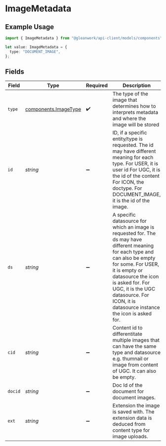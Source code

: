 # ImageMetadata

## Example Usage

```typescript
import { ImageMetadata } from "@gleanwork/api-client/models/components";

let value: ImageMetadata = {
  type: "DOCUMENT_IMAGE",
};
```

## Fields

| Field                                                                                                                                                                                                                                                                                               | Type                                                                                                                                                                                                                                                                                                | Required                                                                                                                                                                                                                                                                                            | Description                                                                                                                                                                                                                                                                                         |
| --------------------------------------------------------------------------------------------------------------------------------------------------------------------------------------------------------------------------------------------------------------------------------------------------- | --------------------------------------------------------------------------------------------------------------------------------------------------------------------------------------------------------------------------------------------------------------------------------------------------- | --------------------------------------------------------------------------------------------------------------------------------------------------------------------------------------------------------------------------------------------------------------------------------------------------- | --------------------------------------------------------------------------------------------------------------------------------------------------------------------------------------------------------------------------------------------------------------------------------------------------- |
| `type`                                                                                                                                                                                                                                                                                              | [components.ImageType](../../models/components/imagetype.md)                                                                                                                                                                                                                                        | :heavy_check_mark:                                                                                                                                                                                                                                                                                  | The type of the image that determines how to interprets metadata and where the image will be stored                                                                                                                                                                                                 |
| `id`                                                                                                                                                                                                                                                                                                | *string*                                                                                                                                                                                                                                                                                            | :heavy_minus_sign:                                                                                                                                                                                                                                                                                  | ID, if a specific entity/type is requested. The id may have different meaning for each type. For USER, it is user id For UGC, it is the id of the content For ICON, the doctype. For DOCUMENT_IMAGE, it is the id of the image.                                                                     |
| `ds`                                                                                                                                                                                                                                                                                                | *string*                                                                                                                                                                                                                                                                                            | :heavy_minus_sign:                                                                                                                                                                                                                                                                                  | A specific datasource for which an image is requested for. The ds may have different meaning for each type and can also be empty for some. For USER, it is empty or datasource the icon is asked for. For UGC, it is the UGC datasource. For ICON, it is datasource instance the icon is asked for. |
| `cid`                                                                                                                                                                                                                                                                                               | *string*                                                                                                                                                                                                                                                                                            | :heavy_minus_sign:                                                                                                                                                                                                                                                                                  | Content id to differentitate multiple images that can have the same type and datasource e.g. thumnail or image from content of UGC. It can also be empty.                                                                                                                                           |
| `docid`                                                                                                                                                                                                                                                                                             | *string*                                                                                                                                                                                                                                                                                            | :heavy_minus_sign:                                                                                                                                                                                                                                                                                  | Doc Id of the document for document images.                                                                                                                                                                                                                                                         |
| `ext`                                                                                                                                                                                                                                                                                               | *string*                                                                                                                                                                                                                                                                                            | :heavy_minus_sign:                                                                                                                                                                                                                                                                                  | Extension the image is saved with. The extension data is deduced from content type for image uploads.                                                                                                                                                                                               |
